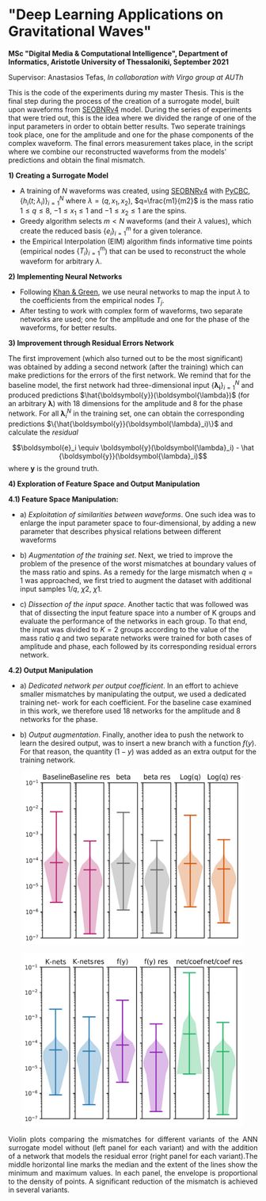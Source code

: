 # "Deep Learning Applications on Gravitational Waves"

**MSc "Digital Media & Computational Intelligence", Department of Informatics, Aristotle University of Thessaloniki, September 2021**

Supervisor: Anastasios Tefas, *In collaboration with Virgo group at AUTh*


This is the code of the experiments during my master Thesis. 
This is the final step during the process of the creation of a surrogate model, built upon waveforms from [SEOBNRv4](https://journals.aps.org/prd/abstract/10.1103/PhysRevD.95.044028/) model. During the series of experiments that were tried out, this is the idea where we divided the range of one of the input parameters in order to obtain better results. Two seperate trainings took place, one for the amplitude and one for the phase components of the complex waveform. The final errors measurement takes place, in the script where we combine our reconstructed waveforms from the models' predictions and obtain the final mismatch.

**1) Creating a Surrogate Model**

- A training of $N$ waveforms was created, using [SEOBNRv4](https://journals.aps.org/prd/abstract/10.1103/PhysRevD.95.044028/) with [PyCBC](https://zenodo.org/record/4849433/),  $\{ h_i(t; \lambda_i) \}_{i=1}^{N}$ where $\lambda = (q, x_1,x_2)$, $q=\frac{m1}{m2}$ is the mass   ratio $1\leq q \leq 8$,  $-1\leq x_1 \leq 1$ and  $-1\leq x_2 \leq 1$ are the spins.
- Greedy algorithm selects $m < N$ waveforms (and their $\lambda$ values), which create the reduced basis $\{e_i\}_{i=1}^{m}$ for a given tolerance.
- the Empirical Interpolation (EIM) algorithm finds informative time points (empirical nodes $\{ T_i \}_{i=1}^{m}$) that can be used to reconstruct the whole waveform for arbitrary $\lambda$.

**2) Implementing Neural Networks**

- Following [Khan & Green](https://journals.aps.org/prd/abstract/10.1103/PhysRevD.103.064015/), we use neural networks to map the input $\lambda$ to the coefficients from the empirical nodes $T_j$.  
- After testing to work with complex form of waveforms, two separate networks are used; one for the amplitude and one for the phase of the waveforms, for better results.

**3) Improvement through Residual Errors Network**

The first improvement (which also turned out to be the most significant) was obtained by adding a second network (after the training) which can make predictions for the errors of the first network.  We remind that for the baseline model, the first network  had three-dimensional input $\{\boldsymbol{\lambda_i}\}_{i=1}^{N}$  and produced predictions $\hat{\boldsymbol{y}}(\boldsymbol{\lambda})$ (for an arbitrary $\boldsymbol{\lambda}$) with 18 dimensions for the amplitude and 8 for the phase network. For all ${\boldsymbol{\lambda}_i^N}$ in the training set, one can obtain the corresponding predictions  $\{\hat{\boldsymbol{y}}(\boldsymbol{\lambda}_i)\}$ and calculate the *residual* 

$$\boldsymbol{e}_i \equiv \boldsymbol{y}(\boldsymbol{\lambda}_i) - \hat {\boldsymbol{y}}(\boldsymbol{\lambda}_i)$$ where $\boldsymbol{y}$ is the ground truth.

**4) Exploration of Feature Space and Output Manipulation**

**4.1) Feature Space Manipulation:**

- a) *Exploitation of similarities between waveforms*. One such idea was to enlarge the input parameter space to four-dimensional, by adding a new parameter that describes physical relations between different waveforms

- b) *Augmentation of the training set*. Next, we tried to improve the problem of the presence of the worst mismatches at boundary values of the
mass ratio and spins. As a remedy for the large mismatch when $q = 1$ was approached, we first tried to augment the dataset with additional input samples $1/q$, $χ2$, $χ1$.

- c) *Dissection of the input space*. Another tactic that was followed was that of dissecting the input feature space into a number of K groups and evaluate the performance of the networks in each group. To that end, the input was divided to $K = 2$ groups according to the value of the mass ratio $q$ and two separate networks were trained for both cases of amplitude and phase, each followed by its corresponding residual errors network.

**4.2) Output Manipulation**

- a) *Dedicated network per output coefficient*. In an effort to achieve smaller mismatches by manipulating the output, we used a dedicated training net- work for each coefficient. For the baseline case examined in this work, we therefore used 18 networks for the amplitude and 8 networks for the phase.

- b) *Output augmentation*. Finally, another idea to push the network to learn the desired output, was to insert a new branch with a function $f(y)$. For that reason, the quantity $(1 − y)$ was added as an extra output for the training network.

<p align = "center">
<img src="/figures/couples1.png"  width="450" height="350">
</p>

<p align = "center">
<img src="/figures/couples2.png"  width="450" height="350">
</p>

<p align = "justify">
Violin plots comparing the mismatches for different variants of the ANN surrogate model without (left panel for each variant) and with the addition of a network that models the residual error (right panel for each variant).The middle horizontal line marks the median and the extent of the lines show the minimum and maximum values. In each panel, the envelope is proportional to the density of points. A significant reduction of the mismatch is achieved in several variants.
</p>
